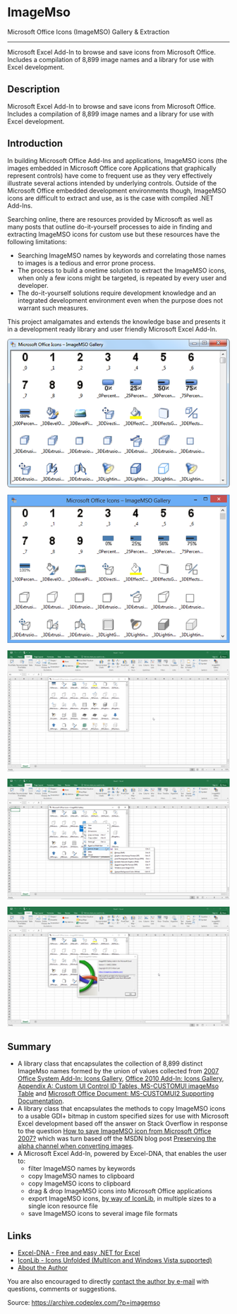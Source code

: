 # ImageMso
Microsoft Office Icons (ImageMSO) Gallery &amp; Extraction

---

Microsoft Excel Add-In to browse and save icons from Microsoft Office. Includes a compilation of 8,899 image names and a library for use with Excel development.

## Description

Microsoft Excel Add-In to browse and save icons from Microsoft Office.
Includes a compilation of 8,899 image names and a library for use with Excel development.

## Introduction

In building Microsoft Office Add-Ins and applications, ImageMSO icons (the images embedded in Microsoft Office core Applications that graphically represent controls) have come to frequent use as they very effectively illustrate several actions intended by underlying controls. Outside of the Microsoft Office embedded development environments though, ImageMSO icons are difficult to extract and use, as is the case with compiled .NET Add-Ins.

Searching online, there are resources provided by Microsoft as well as many posts that outline do-it-yourself processes to aide in finding and extracting ImageMSO icons for custom use but these resources have the following limitations:

- Searching ImageMSO names by keywords and correlating those names to images is a tedious and error prone process.
- The process to build a onetime solution to extract the ImageMSO icons, when only a few icons might be targeted, is repeated by every user and developer.
- The do-it-yourself solutions require development knowledge and an integrated development environment even when the purpose does not warrant such measures.

This project amalgamates and extends the knowledge base and presents it in a development ready library and user friendly Microsoft Excel Add-In.

![](https://github.com/christianjunk/ImageMso/blob/main/.assets/583bd751-034b-4ff3-94c1-ab0104277939.png?raw=true)

![](https://github.com/christianjunk/ImageMso/blob/main/.assets/d23543dd-d8c0-4dca-af66-f295d1b37c16.png?raw=true)

![](https://github.com/christianjunk/ImageMso/blob/main/.assets/MuSlPF4mHX.png?raw=true)

![](https://github.com/christianjunk/ImageMso/blob/main/.assets/XYA2PcCfbz.png?raw=true)

![](https://github.com/christianjunk/ImageMso/blob/main/.assets/kmJbwgK9jQ.png?raw=true)

## Summary

- A library class that encapsulates the collection of 8,899 distinct ImageMso names formed by the union of values collected from [2007 Office System Add-In: Icons Gallery](https://web.archive.org/web/20180330183754mp_/https://www.microsoft.com/en-us/download/details.aspx?id=11675), [Office 2010 Add-In: Icons Gallery](https://web.archive.org/web/20180330183754mp_/https://www.microsoft.com/en-us/download/details.aspx?id=21103), [Appendix A: Custom UI Control ID Tables, MS-CUSTOMUI imageMso Table](https://web.archive.org/web/20180330183754mp_/http://msdn.microsoft.com/en-us/library/dd953682.aspx) and [Microsoft Office Document: MS-CUSTOMUI2 Supporting Documentation](https://web.archive.org/web/20180330183754mp_/https://www.microsoft.com/en-us/download/details.aspx?id=727).
- A library class that encapsulates the methods to copy ImageMSO icons to a usable GDI+ bitmap in custom specified sizes for use with Microsoft Excel development based off the answer on Stack Overflow in response to the question [How to save ImageMSO icon from Microsoft Office 2007?](https://web.archive.org/web/20180330183754mp_/http://stackoverflow.com/questions/1073322/how-to-save-imagemso-icon-from-microsoft-office-2007) which was turn based off the MSDN blog post [Preserving the alpha channel when converting images](https://web.archive.org/web/20180330183754mp_/http://blogs.msdn.com/b/andreww/archive/2007/10/10/preserving-the-alpha-channel-when-converting-images.aspx).
- A Microsoft Excel Add-In, powered by Excel-DNA, that enables the user to:
  - filter ImageMSO names by keywords
  - copy ImageMSO names to clipboard
  - copy ImageMSO icons to clipboard
  - drag & drop ImageMSO icons into Microsoft Office applications
  - export ImageMSO icons, [by way of IconLib](https://web.archive.org/web/20180330183754mp_/http://www.codeproject.com/Articles/16178/IconLib-Icons-Unfolded-MultiIcon-and-Windows-Vista), in multiple sizes to a single icon resource file
  - save ImageMSO icons to several image file formats

## Links

- [Excel-DNA - Free and easy .NET for Excel](https://web.archive.org/web/20180330183754mp_/http://excel-dna.net/)
- [IconLib - Icons Unfolded (MultiIcon and Windows Vista supported)](https://web.archive.org/web/20180330183754mp_/http://www.codeproject.com/Articles/16178/IconLib-Icons-Unfolded-MultiIcon-and-Windows-Vista)
- [About the Author](https://web.archive.org/web/20180330183754mp_/https://www.facebook.com/altonxl)

You are also encouraged to directly [contact the author by e-mail](mailto:alton.x.lam@gmail.com) with questions, comments or suggestions.

Source: https://archive.codeplex.com/?p=imagemso
